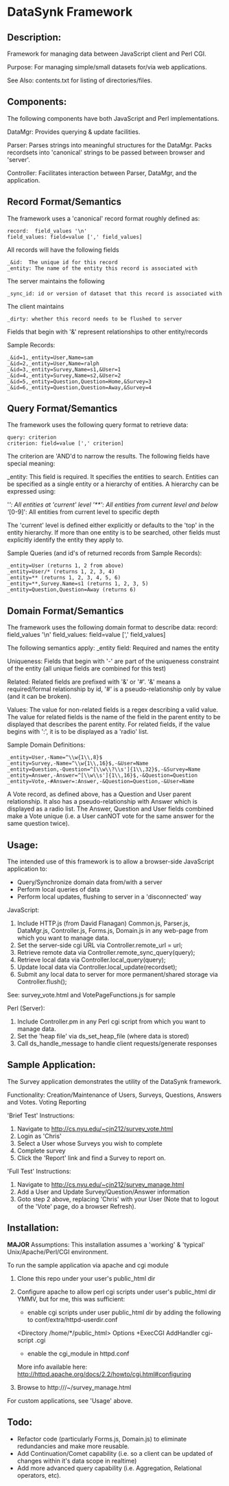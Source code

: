 DataSynk Framework
==================

Description:
----------------------------------------------------------------------
Framework for managing data between JavaScript client and Perl CGI.

Purpose:
For managing simple/small datasets for/via web applications.

See Also:
contents.txt for listing of directories/files.

Components:
----------------------------------------------------------------------
The following components have both JavaScript and Perl
implementations.

DataMgr:
  Provides querying & update facilities.

Parser:
  Parses strings into meaningful structures for the DataMgr.  Packs
  recordsets into 'canonical' strings to be passed between browser and
  'server'.

Controller:
  Facilitates interaction between Parser, DataMgr, and the application.

Record Format/Semantics
----------------------------------------------------------------------

The framework uses a 'canonical' record format roughly defined as:

    record:  field_values '\n'
    field_values: field=value [',' field_values]

All records will have the following fields

    _&id:  The unique id for this record
    _entity: The name of the entity this record is associated with

The server maintains the following

    _sync_id: id or version of dataset that this record is associated with

The client maintains

    _dirty: whether this record needs to be flushed to server

Fields that begin with '&' represent relationships to other
entity/records

Sample Records:

    _&id=1,_entity=User,Name=sam
    _&id=2,_entity=User,Name=ralph
    _&id=3,_entity=Survey,Name=s1,&User=1
    _&id=4,_entity=Survey,Name=s2,&User=2
    _&id=5,_entity=Question,Question=Home,&Survey=3
    _&id=6,_entity=Question,Question=Away,&Survey=4

Query Format/Semantics
----------------------------------------------------------------------

The framework uses the following query format to retrieve data:

    query: criterion
    criterion: field=value [',' criterion]

The criterion are 'AND'd to narrow the results.
The following fields have special meaning:

_entity:  This field is required.  It specifies the entities to
search.  Entities can be specified as a single entity or a hierarchy
of entities.  A hierarchy can be expressed using:

  '*':  All entities at 'current' level
  '**':  All entities from current level and below
  '*[0-9]': All entities from current level to specific depth

The 'current' level is defined either explicitly or defaults to the
'top' in the entity hierarchy.  If more than one entity is to be
searched, other fields must explicitly identify the entity they apply
to.

Sample Queries (and id's of returned records from Sample Records):

    _entity=User (returns 1, 2 from above)
    _entity=User/* (returns 1, 2, 3, 4)
    _entity=** (returns 1, 2, 3, 4, 5, 6)
    _entity=**,Survey.Name=s1 (returns 1, 2, 3, 5)
    _entity=Question,Question=Away (returns 6)

Domain Format/Semantics
----------------------------------------------------------------------

The framework uses the following domain format to describe data:
record:  field_values '\n'
field_values: field=value [',' field_values]

The following semantics apply:
_entity field:  Required and names the entity

Uniqueness: Fields that begin with '-' are part of the uniqueness
constraint of the entity (all unique fields are combined for this
test)

Related: Related fields are prefixed with '&' or '#'.  '&' means a
required/formal relationship by id, '#' is a pseudo-relationship only
by value (and it can be broken).

Values:  The value for non-related fields is a regex describing a
valid value.  The value for related fields is the name of the field in
the parent entity to be displayed that describes the parent entity.
For related fields, if the value begins with ':', it is to be
displayed as a 'radio' list.


Sample Domain Definitions:

    _entity=User,-Name=^\\w{1\\,8}$
    _entity=Survey,-Name=^\\w{1\\,16}$,-&User=Name
    _entity=Question,-Question=^[\\w\\?\\s']{1\\,32}$,-&Survey=Name
    _entity=Answer,-Answer=^[\\w\\s']{1\\,16}$,-&Question=Question
    _entity=Vote,-#Answer=:Answer,-&Question=Question,-&User=Name

A Vote record, as defined above, has a Question and User parent
relationship.  It also has a pseudo-relationship with Answer which is
displayed as a radio list.  The Answer, Question and User fields combined make a
Vote unique (i.e. a User canNOT vote for the same answer for the same
question twice).

Usage:
----------------------------------------------------------------------

The intended use of this framework is to allow a browser-side
JavaScript application to:
- Query/Synchronize domain data from/with a server
- Perform local queries of data
- Perform local updates, flushing to server in a 'disconnected' way

JavaScript:

1. Include HTTP.js (from David Flanagan) Common.js, Parser.js,
DataMgr.js, Controller.js, Forms.js, Domain.js in any web-page from
which you want to manage data.
2. Set the server-side cgi URL via Controller.remote_url = url;
3. Retrieve remote data via Controller.remote_sync_query(query);
4. Retrieve local data via Controller.local_query(query);
5. Update local data via Controller.local_update(recordset);
5. Submit any local data to server for more permanent/shared storage
via Controller.flush();

See:  survey_vote.html and VotePageFunctions.js for sample

Perl (Server):

1.  Include Controller.pm in any Perl cgi script from which you want
to manage data.
2.  Set the 'heap file' via ds_set_heap_file (where data is stored)
3.  Call ds_handle_message to handle client requests/generate
responses

Sample Application:
----------------------------------------------------------------------

The Survey application demonstrates the utility of the DataSynk
framework.

Functionality:
Creation/Maintenance of Users, Surveys, Questions, Answers and Votes.
Voting
Reporting

'Brief Test' Instructions:

1.  Navigate to http://cs.nyu.edu/~cjn212/survey_vote.html
2.  Login as 'Chris'
3.  Select a User whose Surveys you wish to complete
4.  Complete survey
5.  Click the 'Report' link and find a Survey to report on.

'Full Test' Instructions:

1.  Navigate to http://cs.nyu.edu/~cjn212/survey_manage.html
2.  Add a User and Update Survey/Question/Answer information
3.  Goto step 2 above, replacing 'Chris' with your User (Note that to
logout of the 'Vote' page, do a browser Refresh).

Installation:
----------------------------------------------------------------------

**MAJOR** Assumptions:  This installation assumes a 'working' &
'typical' Unix/Apache/Perl/CGI environment.

To run the sample application via apache and cgi module

1.  Clone this repo under your user's public_html dir
2.  Configure apache to allow perl cgi scripts under user's public_html dir
    YMMV, but for me, this was sufficient:

    - enable cgi scripts under user public_html dir by adding the following to conf/extra/httpd-userdir.conf

    <Directory /home/*/public_html> 
        Options +ExecCGI 
        AddHandler cgi-script .cgi 
    </Directory>

    - enable the cgi_module in httpd.conf

    More info available here:  http://httpd.apache.org/docs/2.2/howto/cgi.html#configuring

3.  Browse to http://<server>/~<user>/survey_manage.html

For custom applications, see 'Usage' above.

Todo:
----------------------------------------------------------------------

- Refactor code (particularly Forms.js, Domain.js) to eliminate
  redundancies and make more reusable.
- Add Continuation/Comet capability (i.e. so a client can be updated
  of changes within it's data scope in realtime)
- Add more advanced query capability (i.e. Aggregation, Relational
  operators, etc).
